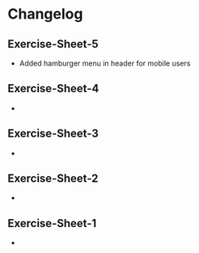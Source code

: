 # Changelog

## Exercise-Sheet-5
- Added hamburger menu in header for mobile users

## Exercise-Sheet-4
- 

## Exercise-Sheet-3
- 

## Exercise-Sheet-2
- 

## Exercise-Sheet-1
- 